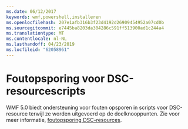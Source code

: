 ```yaml
---
ms.date: 06/12/2017
keywords: wmf,powershell,installeren
ms.openlocfilehash: 207e1afb316b3f23d4192d26909454952a07cd0b
ms.sourcegitcommit: e7445ba8203da304286c591ff513900ad1c244a4
ms.translationtype: MT
ms.contentlocale: nl-NL
ms.lasthandoff: 04/23/2019
ms.locfileid: "62058961"
---
```

# <a name="dsc-resource-script-debugging"></a>Foutopsporing voor DSC-resourcescripts

WMF 5.0 biedt ondersteuning voor fouten opsporen in scripts voor DSC-resource terwijl ze worden uitgevoerd op de doelknooppunten.
Zie voor meer informatie, [foutopsporing DSC-resources](https://msdn.microsoft.com/powershell/dsc/debugresource).

